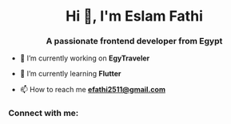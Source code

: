 <h1 align="center">Hi 👋, I'm Eslam Fathi</h1>
<h3 align="center">A passionate frontend developer from Egypt</h3>

- 🔭 I’m currently working on **EgyTraveler**

- 🌱 I’m currently learning **Flutter**

- 📫 How to reach me **efathi2511@gmail.com**

<h3 align="left">Connect with me:</h3>
<p align="left">
</p>

